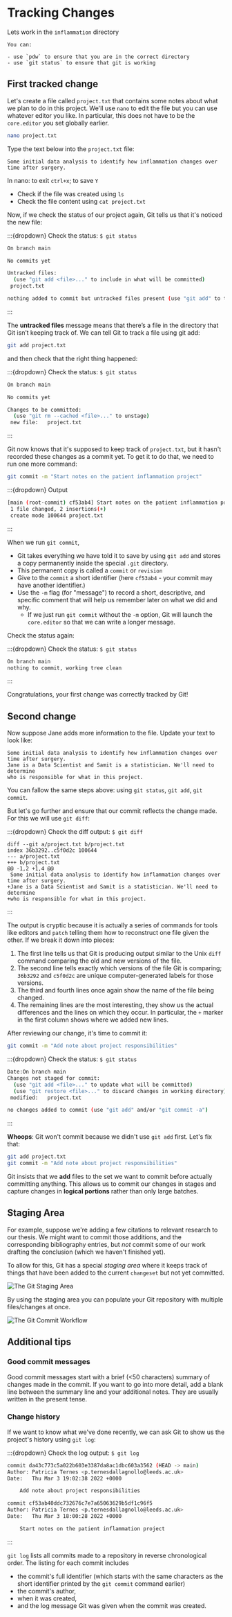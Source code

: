 # Tracking Changes

Lets work in the `inflammation` directory

```{tip}
You can:

- use `pdw` to ensure that you are in the correct directory
- use `git status` to ensure that git is working
```

## First tracked change

Let's create a file called `project.txt` that contains some notes
about what we plan to do in this project.
We'll use `nano` to edit the file but you can use whatever editor you like.
In particular, this does not have to be the `core.editor` you set globally
earlier.

```bash
nano project.txt
```

Type the text below into the `project.txt` file:

```text
Some initial data analysis to identify how inflammation changes over time after surgery.
```

In nano: to exit `ctrl+x`; to save `Y`

- Check if the file was created using `ls`
- Check the file content using `cat project.txt`

Now, if we check the status of our project again, Git tells us that it's noticed the new file:

:::{dropdown} Check the status: `$ git status`

```bash
On branch main

No commits yet

Untracked files:
  (use "git add <file>..." to include in what will be committed)
 project.txt

nothing added to commit but untracked files present (use "git add" to track)
```

:::

The **untracked files** message means that there’s a file in the directory that
Git isn’t keeping track of. We can tell Git to track a file using git add:

```bash
git add project.txt
```

and then check that the right thing happened:

:::{dropdown} Check the status: `$ git status`

```bash
On branch main

No commits yet

Changes to be committed:
  (use "git rm --cached <file>..." to unstage)
 new file:   project.txt
```

:::

Git now knows that it's supposed to keep track of `project.txt`,
but it hasn't recorded these changes as a commit yet.
To get it to do that,
we need to run one more command:

```bash
git commit -m "Start notes on the patient inflammation project"
```

:::{dropdown} Output

```bash
[main (root-commit) cf53ab4] Start notes on the patient inflammation project
 1 file changed, 2 insertions(+)
 create mode 100644 project.txt
```

:::

When we run `git commit`,

- Git takes everything we have told it to save by using `git add`
and stores a copy permanently inside the special `.git` directory.
- This permanent copy is called a `commit` or `revision`
- Give to the `commit` a short identifier (here `cf53ab4` - your commit may have another identifier.)
- Use the `-m` flag (for "message") to record a short, descriptive, and specific comment that will help us remember later on what we did and why.
  - If we just run `git commit` without the `-m` option, Git will launch the `core.editor` so that we can write a longer message.

Check the status again:

:::{dropdown} Check the status: `$ git status`

```bash
On branch main
nothing to commit, working tree clean
```

:::

Congratulations, your first change was correctly tracked by Git!

## Second change

Now suppose Jane adds more information to the file. Update your text to look
like:

```text
Some initial data analysis to identify how inflammation changes over time after surgery.
Jane is a Data Scientist and Samit is a statistician. We'll need to determine
who is responsible for what in this project.
```

You can fallow the same steps above: using `git status`, `git add`, `git commit`.

But let's go further and ensure that our commit reflects the change made.
For this we will use `git diff`:

:::{dropdown} Check the diff output: `$ git diff`

```text
diff --git a/project.txt b/project.txt
index 36b3292..c5f0d2c 100644
--- a/project.txt
+++ b/project.txt
@@ -1,2 +1,4 @@
 Some initial data analysis to identify how inflammation changes over time after surgery.
+Jane is a Data Scientist and Samit is a statistician. We'll need to determine
+who is responsible for what in this project.
```

:::

The output is cryptic because it is actually a series of commands for tools
like editors and `patch` telling them how to reconstruct one file given the
other. If we break it down into pieces:

1. The first line tells us that Git is producing output similar to the Unix `diff` command
    comparing the old and new versions of the file.
2. The second line tells exactly which versions of the file
    Git is comparing;
    `36b3292` and `c5f0d2c` are unique computer-generated labels for those versions.
3. The third and fourth lines once again show the name of the file being changed.
4. The remaining lines are the most interesting, they show us the actual differences
    and the lines on which they occur.
    In particular,
    the `+` marker in the first column shows where we added new lines.

After reviewing our change, it's time to commit it:

```bash
git commit -m "Add note about project responsibilities"
```

:::{dropdown} Check the status: `$ git status`

```bash
Date:On branch main
Changes not staged for commit:
  (use "git add <file>..." to update what will be committed)
  (use "git restore <file>..." to discard changes in working directory)
 modified:   project.txt

no changes added to commit (use "git add" and/or "git commit -a")
```

:::

**Whoops**:
Git won't commit because we didn't use `git add` first.
Let's fix that:

```bash
git add project.txt
git commit -m "Add note about project responsibilities"
```

Git insists that we **add** files to the set we want to commit
before actually committing anything. This allows us to commit our
changes in stages and capture changes in **logical portions** rather than
only large batches.

## Staging Area

For example,
suppose we're adding a few citations to relevant research to our thesis.
We might want to commit those additions,
and the corresponding bibliography entries,
but *not* commit some of our work drafting the conclusion
(which we haven't finished yet).

To allow for this,
Git has a special *staging area*
where it keeps track of things that have been added to
the current `changeset` but not yet committed.

![The Git Staging Area](../assets/img/git/git-staging-area.png)

By using the staging area you can populate your Git repository with multiple
files/changes at once.

![The Git Commit Workflow](../assets/img/git/git-committing.png)

## Additional tips

### Good commit messages

Good commit messages start with a brief (<50 characters) summary of
changes made in the commit.  If you want to go into more detail, add
a blank line between the summary line and your additional notes.
They are usually written in the present tense.

### Change history

If we want to know what we've done recently,
we can ask Git to show us the project's history using `git log`:

:::{dropdown} Check the log output: `$ git log`

```bash
commit da43c773c5a022b603e3387da8ac1dbc603a3562 (HEAD -> main)
Author: Patricia Ternes <p.ternesdallagnollo@leeds.ac.uk>
Date:   Thu Mar 3 19:02:38 2022 +0000

    Add note about project responsibilities

commit cf53ab40ddc732676c7e7a65063629b5df1c96f5
Author: Patricia Ternes <p.ternesdallagnollo@leeds.ac.uk>
Date:   Thu Mar 3 18:00:28 2022 +0000

    Start notes on the patient inflammation project
```

:::

`git log` lists all commits  made to a repository in reverse chronological order.
The listing for each commit includes

- the commit's full identifier (which starts with the same characters as
the short identifier printed by the `git commit` command earlier)
- the commit's author,
- when it was created,
- and the log message Git was given when the commit was created.
